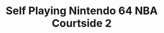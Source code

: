 ---
ee_id: '121'
site: '1'
type: '2'
long_id: 2011-115 Self Playing Nintendo 64 NBA Courtside 2
url: 2011-115-self-playing-nintendo-64-nba-courtside-2
title: Self Playing Nintendo 64 NBA Courtside 2
year: '2011'
medium: Modded N64 video game controller
commission:
dims:
pitch: Nintendo 64 NBA Courtside programmed to throw bricks forever via a modded controller.
ps:
live_url:
related:
youtube: https://www.youtube.com/watch?v=ndQsEjFisIs
imgs: various-n64-2011-115-detail-database-ka.jpg
subheading:
display_year: '2011'
download:
add_credit:
add_credits:
related_code:
layout: things-i-made
---